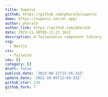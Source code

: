 ```yaml
---
title: Superui
github: https://github.com/pheralb/superui
demo: https://superui.vercel.app/
author: pheralb
author_link: https://github.com/pheralb
date: 2023-11-30T05:11:21.161Z
description: A Tailwindcss component library.
ssg:
  - Nextjs
css:
  - Tailwind
cms: []
category: []
draft: false
publish_date: '2022-08-11T15:56:33Z'
update_date: '2022-10-05T12:05:32Z'
github_star: 139
github_fork: 7
---
```

